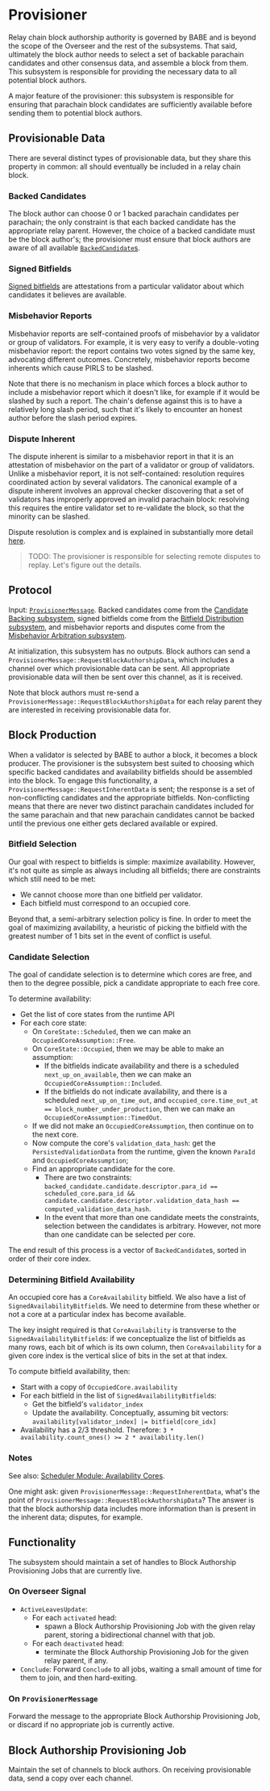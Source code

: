 # Provisioner

Relay chain block authorship authority is governed by BABE and is beyond the scope of the Overseer and the rest of the subsystems. That said, ultimately the block author needs to select a set of backable parachain candidates and other consensus data, and assemble a block from them. This subsystem is responsible for providing the necessary data to all potential block authors.

A major feature of the provisioner: this subsystem is responsible for ensuring that parachain block candidates are sufficiently available before sending them to potential block authors.

## Provisionable Data

There are several distinct types of provisionable data, but they share this property in common: all should eventually be included in a relay chain block.

### Backed Candidates

The block author can choose 0 or 1 backed parachain candidates per parachain; the only constraint is that each backed candidate has the appropriate relay parent. However, the choice of a backed candidate must be the block author's; the provisioner must ensure that block authors are aware of all available [`BackedCandidate`s](../../types/backing.md#backed-candidate).

### Signed Bitfields

[Signed bitfields](../../types/availability.md#signed-availability-bitfield) are attestations from a particular validator about which candidates it believes are available.

### Misbehavior Reports

Misbehavior reports are self-contained proofs of misbehavior by a validator or group of validators. For example, it is very easy to verify a double-voting misbehavior report: the report contains two votes signed by the same key, advocating different outcomes. Concretely, misbehavior reports become inherents which cause PIRLS to be slashed.

Note that there is no mechanism in place which forces a block author to include a misbehavior report which it doesn't like, for example if it would be slashed by such a report. The chain's defense against this is to have a relatively long slash period, such that it's likely to encounter an honest author before the slash period expires.

### Dispute Inherent

The dispute inherent is similar to a misbehavior report in that it is an attestation of misbehavior on the part of a validator or group of validators. Unlike a misbehavior report, it is not self-contained: resolution requires coordinated action by several validators. The canonical example of a dispute inherent involves an approval checker discovering that a set of validators has improperly approved an invalid parachain block: resolving this requires the entire validator set to re-validate the block, so that the minority can be slashed.

Dispute resolution is complex and is explained in substantially more detail [here](../../runtime/disputes.md).

> TODO: The provisioner is responsible for selecting remote disputes to replay. Let's figure out the details.

## Protocol

Input: [`ProvisionerMessage`](../../types/overseer-protocol.md#provisioner-message). Backed candidates come from the [Candidate Backing subsystem](../backing/candidate-backing.md), signed bitfields come from the [Bitfield Distribution subsystem](../availability/bitfield-distribution.md), and misbehavior reports and disputes come from the [Misbehavior Arbitration subsystem](misbehavior-arbitration.md).

At initialization, this subsystem has no outputs. Block authors can send a `ProvisionerMessage::RequestBlockAuthorshipData`, which includes a channel over which provisionable data can be sent. All appropriate provisionable data will then be sent over this channel, as it is received.

Note that block authors must re-send a `ProvisionerMessage::RequestBlockAuthorshipData` for each relay parent they are interested in receiving provisionable data for.

## Block Production

When a validator is selected by BABE to author a block, it becomes a block producer. The provisioner is the subsystem best suited to choosing which specific backed candidates and availability bitfields should be assembled into the block. To engage this functionality, a `ProvisionerMessage::RequestInherentData` is sent; the response is a set of non-conflicting candidates and the appropriate bitfields. Non-conflicting means that there are never two distinct parachain candidates included for the same parachain and that new parachain candidates cannot be backed until the previous one either gets declared available or expired.

### Bitfield Selection

Our goal with respect to bitfields is simple: maximize availability. However, it's not quite as simple as always including all bitfields; there are constraints which still need to be met:

- We cannot choose more than one bitfield per validator.
- Each bitfield must correspond to an occupied core.

Beyond that, a semi-arbitrary selection policy is fine. In order to meet the goal of maximizing availability, a heuristic of picking the bitfield with the greatest number of 1 bits set in the event of conflict is useful.

### Candidate Selection

The goal of candidate selection is to determine which cores are free, and then to the degree possible, pick a candidate appropriate to each free core.

To determine availability:

- Get the list of core states from the runtime API
- For each core state:
  - On `CoreState::Scheduled`, then we can make an `OccupiedCoreAssumption::Free`.
  - On `CoreState::Occupied`, then we may be able to make an assumption:
    - If the bitfields indicate availability and there is a scheduled `next_up_on_available`, then we can make an `OccupiedCoreAssumption::Included`.
    - If the bitfields do not indicate availability, and there is a scheduled `next_up_on_time_out`, and `occupied_core.time_out_at == block_number_under_production`, then we can make an `OccupiedCoreAssumption::TimedOut`.
  - If we did not make an `OccupiedCoreAssumption`, then continue on to the next core.
  - Now compute the core's `validation_data_hash`: get the `PersistedValidationData` from the runtime, given the known `ParaId` and `OccupiedCoreAssumption`;
  - Find an appropriate candidate for the core.
    - There are two constraints: `backed_candidate.candidate.descriptor.para_id == scheduled_core.para_id && candidate.candidate.descriptor.validation_data_hash == computed_validation_data_hash`.
    - In the event that more than one candidate meets the constraints, selection between the candidates is arbitrary. However, not more than one candidate can be selected per core.

The end result of this process is a vector of `BackedCandidate`s, sorted in order of their core index.

### Determining Bitfield Availability

An occupied core has a `CoreAvailability` bitfield. We also have a list of `SignedAvailabilityBitfield`s. We need to determine from these whether or not a core at a particular index has become available.

The key insight required is that `CoreAvailability` is transverse to the `SignedAvailabilityBitfield`s: if we conceptualize the list of bitfields as many rows, each bit of which is its own column, then `CoreAvailability` for a given core index is the vertical slice of bits in the set at that index.

To compute bitfield availability, then:

- Start with a copy of `OccupiedCore.availability`
- For each bitfield in the list of `SignedAvailabilityBitfield`s:
  - Get the bitfield's `validator_index`
  - Update the availability. Conceptually, assuming bit vectors: `availability[validator_index] |= bitfield[core_idx]`
- Availability has a 2/3 threshold. Therefore: `3 * availability.count_ones() >= 2 * availability.len()`

### Notes

See also: [Scheduler Module: Availability Cores](../../runtime/scheduler.md#availability-cores).

One might ask: given `ProvisionerMessage::RequestInherentData`, what's the point of `ProvisionerMessage::RequestBlockAuthorshipData`? The answer is that the block authorship data includes more information than is present in the inherent data; disputes, for example.

## Functionality

The subsystem should maintain a set of handles to Block Authorship Provisioning Jobs that are currently live.

### On Overseer Signal

- `ActiveLeavesUpdate`:
  - For each `activated` head:
    - spawn a Block Authorship Provisioning Job with the given relay parent, storing a bidirectional channel with that job.
  - For each `deactivated` head:
    - terminate the Block Authorship Provisioning Job for the given relay parent, if any.
- `Conclude`: Forward `Conclude` to all jobs, waiting a small amount of time for them to join, and then hard-exiting.

### On `ProvisionerMessage`

Forward the message to the appropriate Block Authorship Provisioning Job, or discard if no appropriate job is currently active.

## Block Authorship Provisioning Job

Maintain the set of channels to block authors. On receiving provisionable data, send a copy over each channel.

